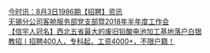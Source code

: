   
[今时讯：8月3日1986期【招聘】资讯](http://www.dianyue.me/archives/142/z01pdd1f1au0z22i/)  
[无锡分公司客舱服务部党支部暨2018年半年度工作会](http://www.dianyue.me/archives/746/f50jkoujot510pe2/)  
[【信宇人冠名】西北五省最大的废旧铅酸电池加工基地落户白银](http://www.dianyue.me/archives/728/190rc6nbzx57mml6/)  
[教招丨招聘400人，专科起，工资4000+，不限户籍！](http://www.dianyue.me/archives/128/v0cpxa0zcn36egci/)